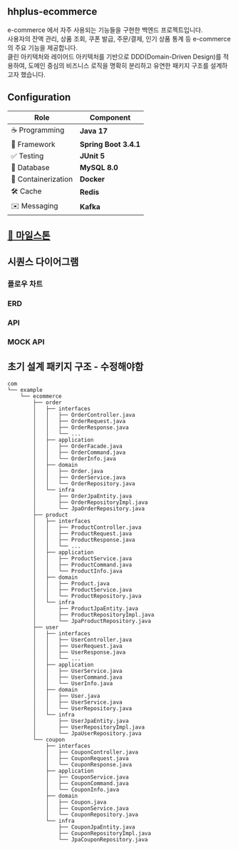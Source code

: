 

## hhplus-ecommerce
e-commerce 에서 자주 사용되는 기능들을 구현한 백엔드 프로젝트입니다.  
사용자의 잔액 관리, 상품 조회, 쿠폰 발급, 주문/결제, 인기 상품 통계 등 e-commerce의 주요 기능을 제공합니다.  
클린 아키텍처와 레이어드 아키텍처를 기반으로 DDD(Domain-Driven Design)를 적용하여, 도메인 중심의 비즈니스 로직을 명확히 분리하고 유연한 패키지 구조를 설계하고자 했습니다.


## Configuration
| **Role**           | **Component**                |
|---------------------|------------------------------|
| ☕ Programming      | **Java 17**                  |
| 🌱 Framework        | **Spring Boot 3.4.1**        |
| ✅ Testing          | **JUnit 5**                    |
| 🐬 Database         | **MySQL 8.0**                |
| 🐳 Containerization | **Docker**                   |
| 🛠 Cache            | **Redis**                    |
| ✉️ Messaging        | **Kafka**                    |


## [🔗 마일스톤](https://github.com/users/dhgudtmxhs/projects/3)
  
## 시퀀스 다이어그램

### 플로우 차트

### ERD

### API

### MOCK API

## 초기 설계 패키지 구조 - 수정해야함
```plaintext
com
└── example
    └── ecommerce
        ├── order
        │   ├── interfaces
        │   │   ├── OrderController.java
        │   │   ├── OrderRequest.java
        │   │   ├── OrderResponse.java
        │   │   └── ...
        │   ├── application
        │   │   ├── OrderFacade.java
        │   │   ├── OrderCommand.java
        │   │   └── OrderInfo.java
        │   ├── domain
        │   │   ├── Order.java
        │   │   ├── OrderService.java
        │   │   └── OrderRepository.java
        │   └── infra
        │       ├── OrderJpaEntity.java
        │       ├── OrderRepositoryImpl.java
        │       └── JpaOrderRepository.java
        ├── product
        │   ├── interfaces
        │   │   ├── ProductController.java
        │   │   ├── ProductRequest.java
        │   │   ├── ProductResponse.java
        │   │   └── ...
        │   ├── application
        │   │   ├── ProductService.java
        │   │   ├── ProductCommand.java
        │   │   └── ProductInfo.java
        │   ├── domain
        │   │   ├── Product.java
        │   │   ├── ProductService.java
        │   │   └── ProductRepository.java
        │   └── infra
        │       ├── ProductJpaEntity.java
        │       ├── ProductRepositoryImpl.java
        │       └── JpaProductRepository.java
        ├── user
        │   ├── interfaces
        │   │   ├── UserController.java
        │   │   ├── UserRequest.java
        │   │   ├── UserResponse.java
        │   │   └── ...
        │   ├── application
        │   │   ├── UserService.java
        │   │   ├── UserCommand.java
        │   │   └── UserInfo.java
        │   ├── domain
        │   │   ├── User.java
        │   │   ├── UserService.java
        │   │   └── UserRepository.java
        │   └── infra
        │       ├── UserJpaEntity.java
        │       ├── UserRepositoryImpl.java
        │       └── JpaUserRepository.java
        └── coupon
            ├── interfaces
            │   ├── CouponController.java
            │   ├── CouponRequest.java
            │   └── CouponResponse.java
            ├── application
            │   ├── CouponService.java
            │   ├── CouponCommand.java
            │   └── CouponInfo.java
            ├── domain
            │   ├── Coupon.java
            │   ├── CouponService.java
            │   └── CouponRepository.java
            └── infra
                ├── CouponJpaEntity.java
                ├── CouponRepositoryImpl.java
                └── JpaCouponRepository.java
```




